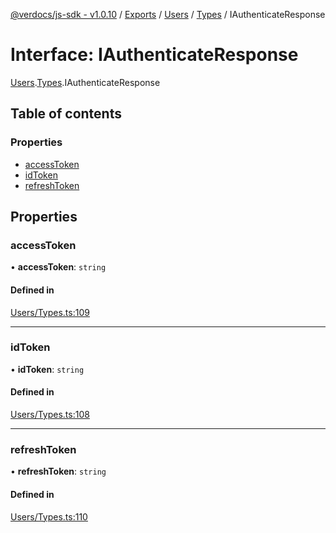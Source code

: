 [@verdocs/js-sdk - v1.0.10](../README.md) / [Exports](../modules.md) / [Users](../modules/Users.md) / [Types](../modules/Users.Types.md) / IAuthenticateResponse

# Interface: IAuthenticateResponse

[Users](../modules/Users.md).[Types](../modules/Users.Types.md).IAuthenticateResponse

## Table of contents

### Properties

- [accessToken](Users.Types.IAuthenticateResponse.md#accesstoken)
- [idToken](Users.Types.IAuthenticateResponse.md#idtoken)
- [refreshToken](Users.Types.IAuthenticateResponse.md#refreshtoken)

## Properties

### accessToken

• **accessToken**: `string`

#### Defined in

[Users/Types.ts:109](https://github.com/Verdocs/js-sdk/blob/main/src/Users/Types.ts#L109)

___

### idToken

• **idToken**: `string`

#### Defined in

[Users/Types.ts:108](https://github.com/Verdocs/js-sdk/blob/main/src/Users/Types.ts#L108)

___

### refreshToken

• **refreshToken**: `string`

#### Defined in

[Users/Types.ts:110](https://github.com/Verdocs/js-sdk/blob/main/src/Users/Types.ts#L110)
